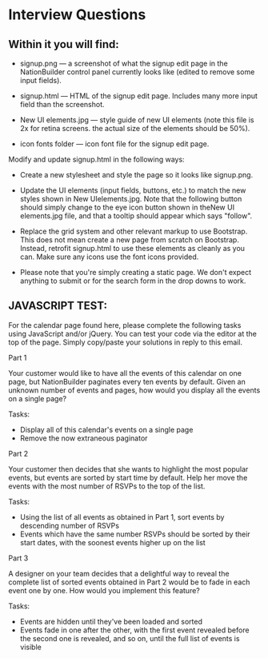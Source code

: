 Interview Questions
===================

## Within it you will find:

- signup.png — a screenshot of what the signup edit page in the NationBuilder control panel currently looks like (edited to remove some input fields).

- signup.html — HTML of the signup edit page. Includes many more input field than the screenshot.

- New UI elements.jpg — style guide of new UI elements (note this file is 2x for retina screens. the actual size of the elements should be 50%).

- icon fonts folder — icon font file for the signup edit page.

Modify and update signup.html in the following ways:

- Create a new stylesheet and style the page so it looks like signup.png. 

- Update the UI elements (input fields, buttons, etc.) to match the new styles shown in New UIelements.jpg. Note that the following button should simply change to the eye icon button shown in theNew UI elements.jpg file, and that a tooltip should appear which says "follow".

- Replace the grid system and other relevant markup to use Bootstrap. This does not mean create a new page from scratch on Bootstrap. Instead, retrofit signup.html to use these elements as cleanly as you can. Make sure any icons use the font icons provided.

- Please note that you're simply creating a static page. We don't expect anything to submit or for the search form in the drop downs to work.

## JAVASCRIPT TEST:

For the calendar page found here, please complete the following tasks using JavaScript and/or jQuery. You can test your code via the editor at the top of the page. Simply copy/paste your solutions in reply to this email.

Part 1

Your customer would like to have all the events of this calendar on one page, but NationBuilder paginates every ten events by default. Given an unknown number of events and pages, how would you display all the events on a single page?

Tasks:
- Display all of this calendar's events on a single page
- Remove the now extraneous paginator

Part 2

Your customer then decides that she wants to highlight the most popular events, but events are sorted by start time by default. Help her move the events with the most number of RSVPs to the top of the list.

Tasks:
- Using the list of all events as obtained in Part 1, sort events by descending number of RSVPs
- Events which have the same number RSVPs should be sorted by their start dates, with the soonest events higher up on the list

Part 3

A designer on your team decides that a delightful way to reveal the complete list of sorted events obtained in Part 2 would be to fade in each event one by one. How would you implement this feature?

Tasks:
- Events are hidden until they've been loaded and sorted
- Events fade in one after the other, with the first event revealed before the second one is revealed, and so on, until the full list of events is visible
